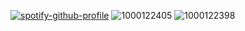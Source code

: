 [![spotify-github-profile](https://spotify-github-profile.kittinanx.com/api/view?uid=suttonjvs&cover_image=false&theme=default&show_offline=true&background_color=121212&interchange=true&bar_color=65a16b&bar_color_cover=false)](https://github.com/kittinan/spotify-github-profile)
![1000122405](https://github.com/user-attachments/assets/353c8806-cf3f-4b82-a01c-f35dca0035b9)
![1000122398](https://github.com/user-attachments/assets/c83a9c04-23d5-488f-810e-a4a118d6eeae)




<!--
**blue-jay-way/blue-jay-way** is a ✨ _special_ ✨ repository because its `README.md` (this file) appears on your GitHub profile.

Here are some ideas to get you started:

- 🔭 I’m currently working on ...
- 🌱 I’m currently learning ...
- 👯 I’m looking to collaborate on ...
- 🤔 I’m looking for help with ...
- 💬 Ask me about ...
- 📫 How to reach me: ...
- 😄 Pronouns: ...
- ⚡ Fun fact: ...
-->

